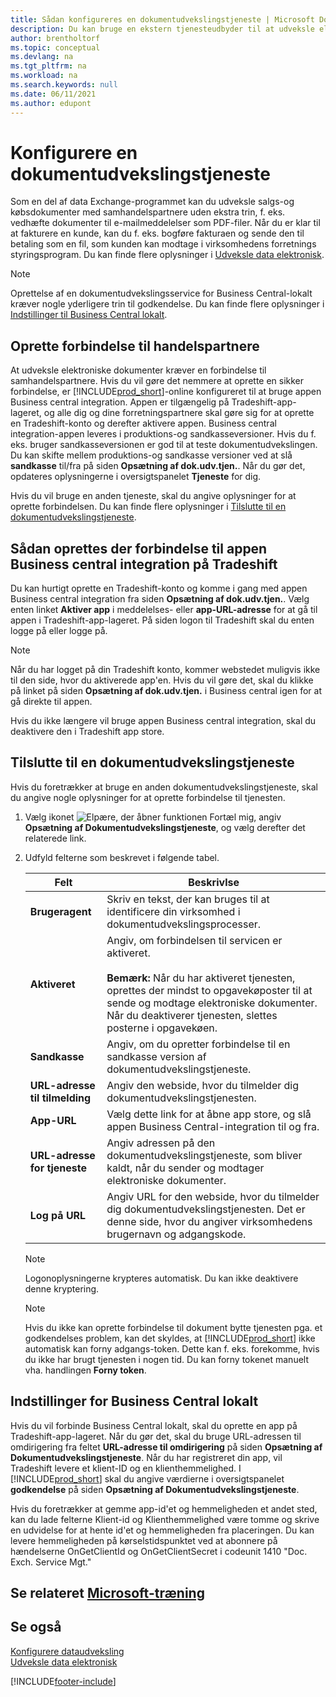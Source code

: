 ```yaml
---
title: Sådan konfigureres en dokumentudvekslingstjeneste | Microsoft Docs
description: Du kan bruge en ekstern tjenesteudbyder til at udveksle elektroniske dokumenter med dine handelspartnere.
author: brentholtorf
ms.topic: conceptual
ms.devlang: na
ms.tgt_pltfrm: na
ms.workload: na
ms.search.keywords: null
ms.date: 06/11/2021
ms.author: edupont
---
```

# <a name="set-up-a-document-exchange-service" />Konfigurere en dokumentudvekslingstjeneste

Som en del af data Exchange-programmet kan du udveksle salgs-og købsdokumenter med samhandelspartnere uden ekstra trin, f. eks. vedhæfte dokumenter til e-mailmeddelelser som PDF-filer. Når du er klar til at fakturere en kunde, kan du f. eks. bogføre fakturaen og sende den til betaling som en fil, som kunden kan modtage i virksomhedens forretnings styringsprogram. Du kan finde flere oplysninger i [Udveksle data elektronisk](across-data-exchange.md).

> [!NOTE]
> Oprettelse af en dokumentudvekslingsservice for Business Central-lokalt kræver nogle yderligere trin til godkendelse. Du kan finde flere oplysninger i [Indstillinger til Business Central lokalt](#settings-for-business-central-on-premises).

## <a name="connecting-with-trading-partners" />Oprette forbindelse til handelspartnere

At udveksle elektroniske dokumenter kræver en forbindelse til samhandelspartnere. Hvis du vil gøre det nemmere at oprette en sikker forbindelse, er [!INCLUDE[prod_short](includes/prod_short.md)]-online konfigureret til at bruge appen Business central integration. Appen er tilgængelig på Tradeshift-app-lageret, og alle dig og dine forretningspartnere skal gøre sig for at oprette en Tradeshift-konto og derefter aktivere appen. Business central integration-appen leveres i produktions-og sandkasseversioner. Hvis du f. eks. bruger sandkasseversionen er god til at teste dokumentudvekslingen. Du kan skifte mellem produktions-og sandkasse versioner ved at slå **sandkasse** til/fra på siden **Opsætning af dok.udv.tjen.**. Når du gør det, opdateres oplysningerne i oversigtspanelet **Tjeneste** for dig.

Hvis du vil bruge en anden tjeneste, skal du angive oplysninger for at oprette forbindelsen. Du kan finde flere oplysninger i [Tilslutte til en dokumentudvekslingstjeneste](across-how-to-set-up-a-document-exchange-service.md#to-connect-to-a-document-exchange-service).

## <a name="to-connect-to-the-business-central-integration-app-on-tradeshift" />Sådan oprettes der forbindelse til appen Business central integration på Tradeshift

Du kan hurtigt oprette en Tradeshift-konto og komme i gang med appen Business central integration fra siden **Opsætning af dok.udv.tjen.**. Vælg enten linket **Aktiver app** i meddelelses- eller **app-URL-adresse** for at gå til appen i Tradeshift-app-lageret. På siden logon til Tradeshift skal du enten logge på eller logge på.

> [!NOTE]
> Når du har logget på din Tradeshift konto, kommer webstedet muligvis ikke til den side, hvor du aktiverede app'en. Hvis du vil gøre det, skal du klikke på linket på siden **Opsætning af dok.udv.tjen.** i Business central igen for at gå direkte til appen.

Hvis du ikke længere vil bruge appen Business central integration, skal du deaktivere den i Tradeshift app store. 

## <a name="to-connect-to-a-document-exchange-service" />Tilslutte til en dokumentudvekslingstjeneste

Hvis du foretrækker at bruge en anden dokumentudvekslingstjeneste, skal du angive nogle oplysninger for at oprette forbindelse til tjenesten.

1. Vælg ikonet ![Elpære, der åbner funktionen Fortæl mig](media/ui-search/search_small.png "Fortæl mig, hvad du vil foretage dig"), angiv **Opsætning af Dokumentudvekslingstjeneste**, og vælg derefter det relaterede link.  
2. Udfyld felterne som beskrevet i følgende tabel.  

    |Felt|Beskrivlse|  
    |---------------------------------|---------------------------------------|  
    |**Brugeragent**|Skriv en tekst, der kan bruges til at identificere din virksomhed i dokumentudvekslingsprocesser.|  
    |**Aktiveret**|Angiv, om forbindelsen til servicen er aktiveret.<br><br> **Bemærk:**  Når du har aktiveret tjenesten, oprettes der mindst to opgavekøposter til at sende og modtage elektroniske dokumenter. Når du deaktiverer tjenesten, slettes posterne i opgavekøen.|  
    |**Sandkasse**|Angiv, om du opretter forbindelse til en sandkasse version af dokumentudvekslingstjeneste.|
    |**URL-adresse til tilmelding**|Angiv den webside, hvor du tilmelder dig dokumentudvekslingstjenesten.|  
    |**App-URL**|Vælg dette link for at åbne app store, og slå appen Business Central-integration til og fra.|
    |**URL-adresse for tjeneste**|Angiv adressen på den dokumentudvekslingstjeneste, som bliver kaldt, når du sender og modtager elektroniske dokumenter.|  
    |**Log på URL**|Angiv URL for den webside, hvor du tilmelder dig dokumentudvekslingstjenesten. Det er denne side, hvor du angiver virksomhedens brugernavn og adgangskode.|  
    
    > [!NOTE]  
    > Logonoplysningerne krypteres automatisk. Du kan ikke deaktivere denne kryptering.

    > [!NOTE]
    > Hvis du ikke kan oprette forbindelse til dokument bytte tjenesten pga. et godkendelses problem, kan det skyldes, at [!INCLUDE[prod_short](includes/prod_short.md)] ikke automatisk kan forny adgangs-token. Dette kan f. eks. forekomme, hvis du ikke har brugt tjenesten i nogen tid. Du kan forny tokenet manuelt vha. handlingen **Forny token**.

## <a name="settings-for-business-central-on-premises" />Indstillinger for Business Central lokalt

Hvis du vil forbinde Business Central lokalt, skal du oprette en app på Tradeshift-app-lageret. Når du gør det, skal du bruge URL-adressen til omdirigering fra feltet **URL-adresse til omdirigering** på siden **Opsætning af Dokumentudvekslingstjeneste**. Når du har registreret din app, vil Tradeshift levere et klient-ID og en klienthemmelighed. I [!INCLUDE[prod_short](includes/prod_short.md)] skal du angive værdierne i oversigtspanelet **godkendelse** på siden **Opsætning af Dokumentudvekslingstjeneste**.

Hvis du foretrækker at gemme app-id'et og hemmeligheden et andet sted, kan du lade felterne Klient-id og Klienthemmelighed være tomme og skrive en udvidelse for at hente id'et og hemmeligheden fra placeringen. Du kan levere hemmeligheden på kørselstidspunktet ved at abonnere på hændelserne OnGetClientId og OnGetClientSecret i codeunit 1410 "Doc. Exch. Service Mgt."

## <a name="see-related-microsoft-training" />Se relateret [Microsoft-træning](/training/modules/electronic-documents-dynamics-365-business-central/)

## <a name="see-also" />Se også

[Konfigurere dataudveksling](across-set-up-data-exchange.md)  
[Udveksle data elektronisk](across-data-exchange.md)


[!INCLUDE[footer-include](includes/footer-banner.md)]
